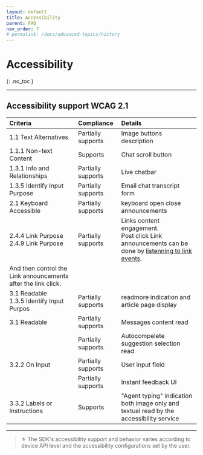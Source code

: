 ```yaml
---
layout: default
title: Accessibility
parent: FAQ
nav_order: 7
# permalink: /docs/advanced-topics/history
---
```


# Accessibility
{: .no_toc }

---

## Accessibility support WCAG 2.1

|Criteria |Compliance |Details |
|:--|:--|:--|
|1.1 Text Alternatives|Partially supports| Image buttons description|
|1.1.1 Non-text Content|Supports|Chat scroll button |
|1.3.1 Info and Relationships|Partially supports|Live chatbar|
| 1.3.5 Identify Input Purpose|Partially supports|Email chat transcript form |
|2.1 Keyboard Accessible|Partially supports|keyboard open close announcements |
|2.4.4 Link Purpose<br> 2.4.9 Link Purpose|Partially supports|Links content engagement.<br>Post click Link announcements can be done by [listenning to link events](./chat-links#Chat_url_links_activation).
And then control the Link announcements after the link click.|
|3.1 Readable <br> 1.3.5 Identify Input Purpos|Partially supports|readmore indication and article page display |
|3.1 Readable|Partially supports| Messages content read|
||Partially supports|Autocompelete suggestion selection read|
| 3.2.2 On Input |Partially supports|User input field |
||Partially supports|Instant feedback UI|
|3.3.2 Labels or Instructions|Supports|"Agent typing" indication both image only and textual read by the accessibility service|

---

> ⚜️ The SDK's accessibility support and behavior varies according to device API level and the accessibility configurations set by the user.
